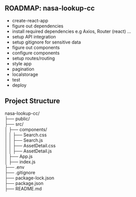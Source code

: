 ## ROADMAP: nasa-lookup-cc
- create-react-app 
- figure out dependencies 
- install required dependencies e.g Axios, Router (react) ... 
- setup API integration 
- setup gitignore for sensitive data
- figure out components 
- configure components 
- setup routes/routing 
- style app 
- pagination
- localstorage
- test 
- deploy 


## Project Structure          
nasa-lookup-cc/               \
├── public/                   \
├── src/                      
│   ├── components/           \
│   │   ├── Search.css        \
│   │   ├── Search.js         \
│   │   ├── AssetDetail.css   \
│   │   ├── AssetDetail.js    \
│   ├── App.js                \
│   ├── index.js              \
├── .env                      \
├── .gitignore                \
├── package-lock.json         \
├── package.json              
├── README.md                 
